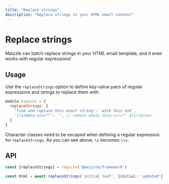 ```yaml
---
title: "Replace strings"
description: "Replace strings in your HTML email content"
---
```


# Replace strings

Maizzle can batch-replace strings in your HTML email template, and it even works with regular expressions!

## Usage

Use the `replaceStrings` option to define key-value pairs of regular expressions and strings to replace them with:

<code-sample title="config.js">

  ```js
  module.exports = {
    replaceStrings: {
      'find and replace this exact string': 'with this one',
      '\\s?data-src=""': '', // remove empty data-src="" attributes
    }
  }
  ```

</code-sample>

<alert type="warning">Character classes need to be escaped when defining a regular expression for `replaceStrings`. As you can see above, `\s` becomes `\\s`.</alert>

## API

<code-sample title="app.js">

  ```js
  const {replaceStrings} = require('@maizzle/framework')

  const html = await replaceStrings('initial text', {initial: 'updated'})
  ```

</code-sample>
